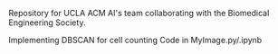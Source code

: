 Repository for UCLA ACM AI's team collaborating with the Biomedical Engineering Society.

Implementing DBSCAN for cell counting
Code in MyImage.py/.ipynb 